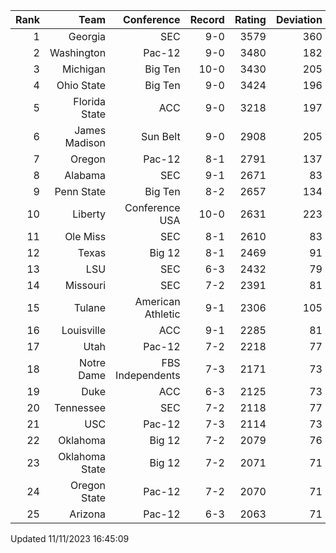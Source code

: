 | Rank  | Team                 | Conference           | Record   | Rating | Deviation |
| ---:  | ---:                 | ---:                 | ---:     | ---:   | ---:      |
| 1     | Georgia              | SEC                  | 9-0      | 3579   | 360       |
| 2     | Washington           | Pac-12               | 9-0      | 3480   | 182       |
| 3     | Michigan             | Big Ten              | 10-0     | 3430   | 205       |
| 4     | Ohio State           | Big Ten              | 9-0      | 3424   | 196       |
| 5     | Florida State        | ACC                  | 9-0      | 3218   | 197       |
| 6     | James Madison        | Sun Belt             | 9-0      | 2908   | 205       |
| 7     | Oregon               | Pac-12               | 8-1      | 2791   | 137       |
| 8     | Alabama              | SEC                  | 9-1      | 2671   | 83        |
| 9     | Penn State           | Big Ten              | 8-2      | 2657   | 134       |
| 10    | Liberty              | Conference USA       | 10-0     | 2631   | 223       |
| 11    | Ole Miss             | SEC                  | 8-1      | 2610   | 83        |
| 12    | Texas                | Big 12               | 8-1      | 2469   | 91        |
| 13    | LSU                  | SEC                  | 6-3      | 2432   | 79        |
| 14    | Missouri             | SEC                  | 7-2      | 2391   | 81        |
| 15    | Tulane               | American Athletic    | 9-1      | 2306   | 105       |
| 16    | Louisville           | ACC                  | 9-1      | 2285   | 81        |
| 17    | Utah                 | Pac-12               | 7-2      | 2218   | 77        |
| 18    | Notre Dame           | FBS Independents     | 7-3      | 2171   | 73        |
| 19    | Duke                 | ACC                  | 6-3      | 2125   | 73        |
| 20    | Tennessee            | SEC                  | 7-2      | 2118   | 77        |
| 21    | USC                  | Pac-12               | 7-3      | 2114   | 73        |
| 22    | Oklahoma             | Big 12               | 7-2      | 2079   | 76        |
| 23    | Oklahoma State       | Big 12               | 7-2      | 2071   | 71        |
| 24    | Oregon State         | Pac-12               | 7-2      | 2070   | 71        |
| 25    | Arizona              | Pac-12               | 6-3      | 2063   | 71        |

Updated 11/11/2023 16:45:09
